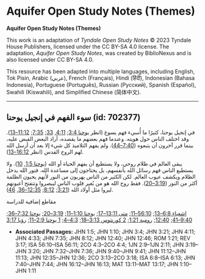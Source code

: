 # Aquifer Open Study Notes (Themes)

**Aquifer Open Study Notes (Themes)**

This work is an adaptation of *Tyndale Open Study Notes* © 2023 Tyndale House Publishers, licensed under the CC BY\-SA 4\.0 license. The adaptation, *Aquifer Open Study Notes*, was created by BiblioNexus and is also licensed under CC BY\-SA 4\.0\.

This resource has been adapted into multiple languages, including English, Tok Pisin, Arabic (عربي), French (Français), Hindi (हिंदी), Indonesian (Bahasa Indonesia), Portuguese (Português), Russian (Русский), Spanish (Español), Swahili (Kiswahili), and Simplified Chinese (简体中文).



--------------------------------

## سوء الفهم في إنجيل يوحنا (id: 702377)

في إنجيل يوحنا، كثيرًا ما أُسيء فهم يسوع (انظر [يوحنا 3:4](https://ref.ly/John3:4); [4:11](https://ref.ly/John4:11), [33](https://ref.ly/John4:33); [7:35](https://ref.ly/John7:35); [11:12–13](https://ref.ly/John11:12-John11:13)). وقد اختلف الناس حول هويته. وعندما فهم بعضهم ما يقصده، أراد البعض القبض عليه، بينما قرر آخرون أن يتبعوه ([7:40–44](https://ref.ly/John7:40-John7:44)). ولم يفهم التلاميذ كل شيء إلا بعد أن أرسل الله لهم الروح القدس (انظر [16:12–13](https://ref.ly/John16:12-John16:13)).

يبقى العالم في ظلام روحي، ولا يستطيع أن يفهم الحياة أو الله ([يوحنا 1:5](https://ref.ly/John1:5), [10](https://ref.ly/John1:10)). ولا يستطيع الناس فهم رسائل الله بأنفسهم، بل يحتاجون إلى مساعدة الله. فنور الله يدخل الظلام ويكشف عيوب العالم. لكن الكثير من الناس يهربون من النور لأنهم يحبون الظلمة أكثر من النور ([3:19–20](https://ref.ly/John3:19-John3:20)). فقط روح الله هو من يُغير قلوب الناس ليبصروا وتنفتح أعيونهم ليروا مثل أولاد الله ([3:21](https://ref.ly/John3:21); [8:12](https://ref.ly/John8:12); [12:35–36](https://ref.ly/John12:35-John12:36), [46](https://ref.ly/John12:46)).

مقاطع إضافية للدراسة

[إشعياء 6:8–13](https://ref.ly/Isa6:8-Isa6:13); [56:10–11](https://ref.ly/Isa56:10-Isa56:11); [متى 13:11–17](https://ref.ly/Matt13:11-Matt13:17); [يوحنا 1:10–11](https://ref.ly/John1:10-John1:11); [3:19–20](https://ref.ly/John3:19-John3:20); [يوحنا 7:32–36](https://ref.ly/John7:32-John7:36); [9:40–41](https://ref.ly/John9:40-John9:41); [12:40](https://ref.ly/John12:40); [رومية 1:21](https://ref.ly/Rom1:21); [2 كورنثوس 3:13–18](https://ref.ly/2Cor3:13-2Cor3:18); [4:3–4](https://ref.ly/2Cor4:3-2Cor4:4); [1 يوحنا 2:9–11](https://ref.ly/1John2:9-1John2:11); [رؤيا 3:17](https://ref.ly/Rev3:17)

* **Associated Passages:** JHN 1:5; JHN 1:10; JHN 3:4; JHN 3:21; JHN 4:11; JHN 4:33; JHN 7:35; JHN 8:12; JHN 12:40; JHN 12:46; ROM 1:21; REV 3:17; ISA 56:10–ISA 56:11; 2CO 4:3–2CO 4:4; 1JN 2:9–1JN 2:11; JHN 3:19–JHN 3:20; JHN 7:32–JHN 7:36; JHN 9:40–JHN 9:41; JHN 11:12–JHN 11:13; JHN 12:35–JHN 12:36; 2CO 3:13–2CO 3:18; ISA 6:8–ISA 6:13; JHN 7:40–JHN 7:44; JHN 16:12–JHN 16:13; MAT 13:11–MAT 13:17; JHN 1:10–JHN 1:11

